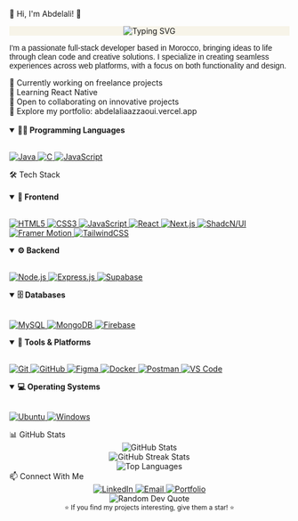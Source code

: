 💫 Hi, I'm Abdelali! 👋

<div align="center" style="background-color: #F7F4E9;"> <img src="https://readme-typing-svg.herokuapp.com?font=Poppins&weight=600&size=22&pause=1000&color=A08B7F&center=true&vCenter=true&random=false&width=435&lines=Full-Stack+Developer;Web+Application+Developer;Always+Learning+New+Technologies" alt="Typing SVG" /> </div> <p style="font-family: 'Poppins', sans-serif;">I'm a passionate full-stack developer based in Morocco, bringing ideas to life through clean code and creative solutions. I specialize in creating seamless experiences across web platforms, with a focus on both functionality and design.</p> 🔭 Currently working on freelance projects <br> 🌱 Learning React Native <br> 👯 Open to collaborating on innovative projects <br> 💼 Explore my portfolio: abdelaliaazzaoui.vercel.app <br>
<br>
<details open> <summary><b>🧑‍💻 Programming Languages</b></summary> <br> <p align="left"> <a href="https://www.java.com/" target="_blank"> <img src="https://img.shields.io/badge/Java-%23000000.svg?style=for-the-badge&logo=openjdk&logoColor=white" alt="Java"/> </a> <a href="https://www.cprogramming.com/" target="_blank"> <img src="https://img.shields.io/badge/C-%23000000.svg?style=for-the-badge&logo=c&logoColor=white" alt="C"/> </a> <a href="https://developer.mozilla.org/en-US/docs/Web/JavaScript" target="_blank"> <img src="https://img.shields.io/badge/JavaScript-%23000000.svg?style=for-the-badge&logo=javascript&logoColor=white" alt="JavaScript"/> </a> </p> </details>
🛠️ Tech Stack <br>
<br>
<details open> <summary><b>🎨 Frontend</b></summary> <br> <p align="left"> <a href="https://developer.mozilla.org/en-US/docs/Web/HTML" target="_blank"> <img src="https://img.shields.io/badge/HTML5-%23000000.svg?style=for-the-badge&logo=html5&logoColor=white" alt="HTML5"/> </a> <a href="https://developer.mozilla.org/en-US/docs/Web/CSS" target="_blank"> <img src="https://img.shields.io/badge/CSS3-%23000000.svg?style=for-the-badge&logo=css3&logoColor=white" alt="CSS3"/> </a> <a href="https://developer.mozilla.org/en-US/docs/Web/JavaScript" target="_blank"> <img src="https://img.shields.io/badge/JavaScript-%23000000.svg?style=for-the-badge&logo=javascript&logoColor=white" alt="JavaScript"/> </a> <a href="https://reactjs.org/" target="_blank"> <img src="https://img.shields.io/badge/React-%23000000.svg?style=for-the-badge&logo=react&logoColor=white" alt="React"/> </a> <a href="https://nextjs.org/" target="_blank"> <img src="https://img.shields.io/badge/Next.js-%23000000.svg?style=for-the-badge&logo=next.js&logoColor=white" alt="Next.js"/> </a> <a href="https://ui.shadcn.com/" target="_blank"> <img src="https://img.shields.io/badge/ShadcN/UI-%23000000.svg?style=for-the-badge&logo=shadcnui&logoColor=white" alt="ShadcN/UI"/> </a> <a href="https://www.framer.com/motion/" target="_blank"> <img src="https://img.shields.io/badge/Framer_Motion-%23000000.svg?style=for-the-badge&logo=framer&logoColor=white" alt="Framer Motion"/> </a> <a href="https://tailwindcss.com/" target="_blank"> <img src="https://img.shields.io/badge/Tailwind_CSS-%23000000.svg?style=for-the-badge&logo=tailwind-css&logoColor=white" alt="TailwindCSS"/> </a> </p> </details> <details open> <summary><b>⚙️ Backend</b></summary> <br> <p align="left"> <a href="https://nodejs.org/" target="_blank"> <img src="https://img.shields.io/badge/Node.js-%23000000.svg?style=for-the-badge&logo=nodedotjs&logoColor=white" alt="Node.js"/> </a> <a href="https://expressjs.com/" target="_blank"> <img src="https://img.shields.io/badge/Express.js-%23000000.svg?style=for-the-badge&logo=express&logoColor=white" alt="Express.js"/> </a> <a href="https://supabase.com/" target="_blank"> <img src="https://img.shields.io/badge/Supabase-%23000000.svg?style=for-the-badge&logo=supabase&logoColor=white" alt="Supabase"/> </a> </p> </details> <details open> <summary><b>🗄️ Databases</b></summary> <br> <p align="left"> <a href="https://www.mysql.com/" target="_blank"> <img src="https://img.shields.io/badge/MySQL-%23000000.svg?style=for-the-badge&logo=mysql&logoColor=white" alt="MySQL"/> </a> <a href="https://www.mongodb.com/" target="_blank"> <img src="https://img.shields.io/badge/MongoDB-%23000000.svg?style=for-the-badge&logo=mongodb&logoColor=white" alt="MongoDB"/> </a> <a href="https://firebase.google.com/" target="_blank"> <img src="https://img.shields.io/badge/Firebase-%23000000.svg?style=for-the-badge&logo=firebase&logoColor=white" alt="Firebase"/> </a> </p> </details> <details open> <summary><b>🧰 Tools & Platforms</b></summary> <br> <p align="left"> <a href="https://git-scm.com/" target="_blank"> <img src="https://img.shields.io/badge/Git-%23000000.svg?style=for-the-badge&logo=git&logoColor=white" alt="Git"/> </a> <a href="https://github.com/" target="_blank"> <img src="https://img.shields.io/badge/GitHub-%23000000.svg?style=for-the-badge&logo=github&logoColor=white" alt="GitHub"/> </a> <a href="https://www.figma.com/" target="_blank"> <img src="https://img.shields.io/badge/Figma-%23000000.svg?style=for-the-badge&logo=figma&logoColor=white" alt="Figma"/> </a> <a href="https://www.docker.com/" target="_blank"> <img src="https://img.shields.io/badge/Docker-%23000000.svg?style=for-the-badge&logo=docker&logoColor=white" alt="Docker"/> </a> <a href="https://www.postman.com/" target="_blank"> <img src="https://img.shields.io/badge/Postman-%23000000.svg?style=for-the-badge&logo=postman&logoColor=white" alt="Postman"/> </a> <a href="https://code.visualstudio.com/" target="_blank"> <img src="https://img.shields.io/badge/VS_Code-%23000000.svg?style=for-the-badge&logo=visual-studio-code&logoColor=white" alt="VS Code"/> </a> </p> </details> <details open> <summary><b>💻 Operating Systems</b></summary> <br> <p align="left"> <a href="https://ubuntu.com/" target="_blank"> <img src="https://img.shields.io/badge/Ubuntu-%23000000.svg?style=for-the-badge&logo=ubuntu&logoColor=white" alt="Ubuntu"/> </a> <a href="https://www.microsoft.com/windows" target="_blank"> <img src="https://img.shields.io/badge/Windows-%23000000.svg?style=for-the-badge&logo=windows&logoColor=white" alt="Windows"/> </a> </p> </details> 📊 GitHub Stats <div align="center"> <img src="https://github-readme-stats.vercel.app/api?username=AbdelaliAAZZ&theme=graywhite&bg_color=F7F4E9&text_color=000000&hide_border=true&include_all_commits=false&count_private=true" alt="GitHub Stats" /> <br/> <img src="https://github-readme-streak-stats.herokuapp.com/?user=AbdelaliAAZZ&background=F7F4E9&stroke=000000&ring=000000&fire=000000&currStreakNum=000000&sideNums=000000&currStreakLabel=000000&sideLabels=000000&dates=000000&hide_border=true" alt="GitHub Streak Stats" /> <br/> <img src="https://github-readme-stats.vercel.app/api/top-langs/?username=AbdelaliAAZZ&theme=graywhite&bg_color=F7F4E9&text_color=000000&hide_border=true&include_all_commits=false&count_private=true&layout=compact" alt="Top Languages" /> </div> 📫 Connect With Me <div align="center"> <a href="https://linkedin.com/in/AbdelaliAazzaoui" target="_blank"> <img src="https://img.shields.io/badge/LinkedIn-%23000000.svg?style=for-the-badge&logo=linkedin&logoColor=white&fontFamily=Poppins" alt="LinkedIn" /> </a> <a href="mailto:contact@abdelaliaazzaoui.vercel.app" target="_blank"> <img src="https://img.shields.io/badge/Email-%23000000.svg?style=for-the-badge&logo=gmail&logoColor=white&fontFamily=Poppins" alt="Email" /> </a> <a href="https://abdelaliaazzaoui.vercel.app" target="_blank"> <img src="https://img.shields.io/badge/Portfolio-%23000000.svg?style=for-the-badge&logo=vercel&logoColor=white&fontFamily=Poppins" alt="Portfolio" /> </a> </div> <div align="center"> <img src="https://quotes-github-readme.vercel.app/api?type=horizontal&theme=light" alt="Random Dev Quote" /> </div> <div align="center"> <sub>⭐ If you find my projects interesting, give them a star! ⭐</sub> </div>
